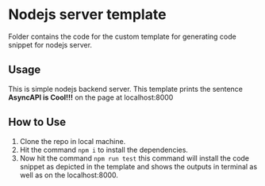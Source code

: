 # Nodejs server template

Folder contains the code for the custom template for generating code snippet for nodejs server.

## Usage

This is simple nodejs backend server. This template prints the sentence **AsyncAPI is Cool!!!** on the page at localhost:8000

## How to Use

1. Clone the repo in local machine.
2. Hit the command `npm i` to install the dependencies.
3. Now hit the command `npm run test` this command will install the code snippet as depicted in the template and shows the outputs in terminal as well as on the localhost:8000.
